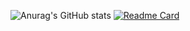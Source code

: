 ![Anurag's GitHub stats](https://github-readme-stats.vercel.app/api?username=anuraghazra&show_icons=true&theme=dark)
[![Readme Card](https://github-readme-stats.vercel.app/api/pin/?username=valooost&repo=i-want-it-earlier)](https://github.com/anuraghazra/github-readme-stats)
